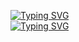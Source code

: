 
[![Typing SVG](https://readme-typing-svg.herokuapp.com?size=18&center=true&vCenter=true&width=420&lines=Physics+Inception)](https://git.io/typing-svg) </br>
[![Typing SVG](https://readme-typing-svg.herokuapp.com?size=18&center=true&vCenter=true&width=420&lines=A+software+engineer+with+true+passion)](https://git.io/typing-svg)
